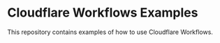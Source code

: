 # Cloudflare Workflows Examples

This repository contains examples of how to use Cloudflare Workflows.
